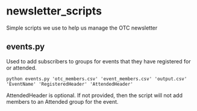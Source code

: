 # newsletter_scripts

Simple scripts we use to help us manage the OTC newsletter

## events.py

Used to add subscribers to groups for events that they have registered for or attended.

```
python events.py 'otc_members.csv' 'event_members.csv' 'output.csv' 'EventName' 'RegisteredHeader' 'AttendedHeader'
```

AttendedHeader is optional. If not provided, then the script will not add members to an Attended group for the event.
